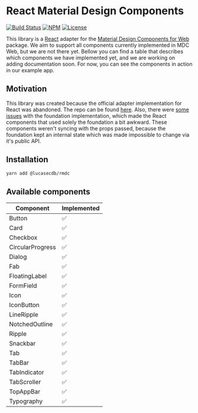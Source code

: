 # React Material Design Components

[![Build Status](https://img.shields.io/travis/lucasecdb/rmdc/master?style=flat-square)](https://travis-ci.com/lucasecdb/rmdc)
[![NPM](https://img.shields.io/npm/v/@lucasecdb/rmdc?style=flat-square)](https://www.npmjs.com/package/@lucasecdb/rmdc)
[![License](https://img.shields.io/github/license/lucasecdb/rmdc?style=flat-square)](https://github.com/lucasecdb/rmdc/blob/master/LICENSE)

This library is a [React](https://reactjs.org) adapter for the [Material Design Components for Web](https://github.com/material-components/material-components-web) package.
We aim to support all components currently implemented in MDC Web, but we are not there yet. Bellow you can find a table
that describes which components we have implemented yet, and we are working on adding documentation soon. For now, you can
see the components in action in our example app.

## Motivation

This library was created because the official adapter implementation for React was abandoned. The repo can be found [here](https://github.com/material-components/material-components-web-react).
Also, there were [some issues](https://github.com/material-components/material-components-web/issues/4357) with the foundation
implementation, which made the React components that used solely the foundation a bit awkward. These components weren't syncing
with the props passed, because the foundation kept an internal state which was made impossible to change via it's public API.

## Installation

```sh
yarn add @lucasecdb/rmdc
```

## Available components

| Component | Implemented |
| --- | --- |
| Button | ✅ |
| Card | ✅ |
| Checkbox | ✅ |
| CircularProgress | ✅ |
| Dialog | ✅ |
| Fab | ✅ |
| FloatingLabel | ✅ |
| FormField | ✅ |
| Icon | ✅ |
| IconButton | ✅ |
| LineRipple | ✅ |
| NotchedOutline | ✅ |
| Ripple | ✅ |
| Snackbar | ✅ |
| Tab | ✅ |
| TabBar | ✅ |
| TabIndicator | ✅ |
| TabScroller | ✅ |
| TopAppBar | ✅ |
| Typography | ✅ |
